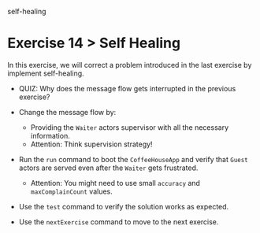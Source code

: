 self-healing

# Exercise 14 > Self Healing

In this exercise, we will correct a problem introduced in the last exercise by 
implement self-healing.

- QUIZ: Why does the message flow gets interrupted in the previous exercise?

- Change the message flow by:

    - Providing the `Waiter` actors supervisor with all the necessary 
      information.
    - Attention: Think supervision strategy!

- Run the `run` command to boot the `CoffeeHouseApp` and verify that `Guest` 
  actors are served even after the `Waiter` gets frustrated.

    - Attention: You might need to use small `accuracy` and `maxComplainCount`
      values.

- Use the `test` command to verify the solution works as expected.

- Use the `nextExercise` command to move to the next exercise.
